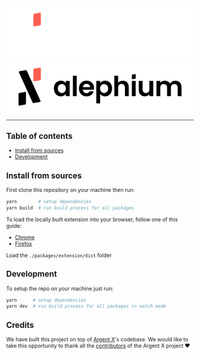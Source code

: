 <!-- logo -->

![Alephium Logo](https://raw.githubusercontent.com/alephium/alephium-brand-guide/master/logos/light/Logo-Horizontal-Light.png#gh-dark-mode-only) ![Alephium Logo](https://raw.githubusercontent.com/alephium/alephium-brand-guide/master/logos/dark/Logo-Horizontal-Dark.png#gh-light-mode-only)

---

<h2> Table of contents</h2>

- [Install from sources](#-install-from-sources)
- [Development](#-development)

## Install from sources

First clone this repository on your machine then run:

```bash
yarn        # setup dependencies
yarn build  # run build process for all packages
```

To load the locally built extension into your browser, follow one of this guide:
 * [Chrome](https://developer.chrome.com/docs/extensions/mv3/getstarted/development-basics/#load-unpacked)
 * [Firefox](https://developer.mozilla.org/en-US/docs/Mozilla/Add-ons/WebExtensions/Your_first_WebExtension#installing)

Load the `./packages/extension/dist` folder

## Development

To setup the repo on your machine just run:

```bash
yarn      # setup dependencies
yarn dev  # run build process for all packages in watch mode
```

## Credits

We have built this project on top of [Argent X](https://github.com/argentlabs/argent-x)'s codebase. We would like to take this opportunity to thank all the [contributors](https://github.com/argentlabs/argent-x/graphs/contributors) of the Argent X project ❤️
